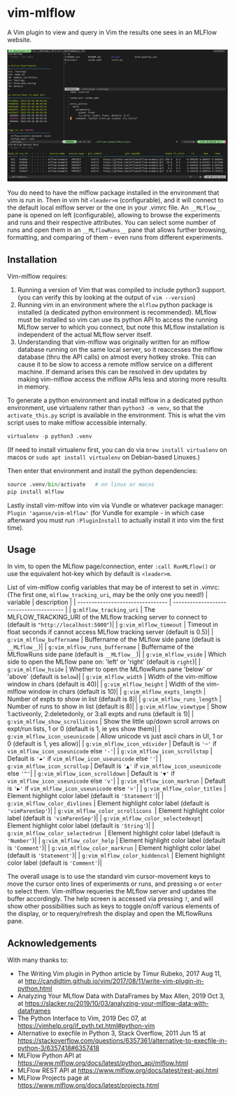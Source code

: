 # vim-mlflow
A Vim plugin to view and query in Vim the results one sees in an MLFlow website.

[![example vim-mlflow screenshot](doc/example_screen_shot.png)](doc/example_screen_shot.png)

You do need to have the mlflow package installed in the environment that vim is
run in.  Then in vim hit `<leader>m` (configurable), and it will connect to the
default local mlflow server or the one in your .vimrc file.  An `__MLflow__`
pane is opened on left (configurable), allowing to browse the experiments and
runs and their respective attributes.  You can select some number of runs and
open them in an `__MLflowRuns__` pane that allows further browsing, formatting,
and comparing of them - even runs from different experiments.


## Installation

Vim-mlflow requires:

1. Running a version of Vim that was compiled to include python3 support.
  (you can verify this by looking at the output of `vim --version`)
2. Running vim in an environment where the `mlflow` python package is installed
  (a dedicated python environment is recommended).  MLflow must be installed so
  vim can use its python API to access the running MLflow server to which you
  connect, but note this MLflow installation is independent of the actual MLflow
  server itself.
3. Understanding that vim-mlflow was originally written for an mlflow database
  running on the same local server, so it reaccesses the mlflow database (thru
  the API calls) on almost every hotkey stroke.  This can cause it to be slow to
  access a remote mlflow service on a different machine.  If demand arises this
  can be resolved in dev updates by making vim-mlflow access the mlflow APIs
  less and storing more results in memory.

To generate a python environment and install mlflow in a dedicated python
environment, use virtualenv rather than `python3 -m venv`, so that the
`activate_this.py` script is available in the environment.  This is what the
vim script uses to make mlflow accessible internally.
```python
virtualenv -p python3 .venv
```
(If need to install virtualenv first, you can do via `brew install virtualenv`
on macos or `sudo apt install virtualenv` on Debian-based Linuxes.)

Then enter that environment and install the python dependencies:
```python
source .venv/bin/activate   # on linux or macos
pip install mlflow
```

Lastly install vim-mlfow into vim via Vundle or whatever package manager:
`Plugin 'aganse/vim-mlflow'` (for Vundle for example - in which case afterward
you must run `:PluginInstall` to actually install it into vim the first time).


## Usage

In vim, to open the MLflow page/connection, enter `:call RunMLflow()`
or use the equivalent hot-key which by default is `<leader>m`.

List of vim-mlflow config variables that may be of interest to set in .vimrc:
(The first one, `mlflow_tracking_uri`, may be the only one you need!)
|           variable               |               description               |
| -------------------------------- | --------------------------------------- |
| `g:mlflow_tracking_uri`          | The MLFLOW_TRACKING_URI of the MLflow tracking server to connect to (default is `"http://localhost:5000"`)|
| `g:vim_mlflow_timeout`           | Timeout in float seconds if cannot access MLflow tracking server (default is 0.5)|
| `g:vim_mlflow_buffername`        | Buffername of the MLflow side pane (default is `__MLflow__`)|
| `g:vim_mlflow_runs_buffername`   | Buffername of the MLflowRuns side pane (default is `__MLflow__`)|
| `g:vim_mlflow_vside`             | Which side to open the MLflow pane on: 'left' or 'right' (default is `right`)|
| `g:vim_mlflow_hside`             | Whether to open the MLflowRuns pane 'below' or 'above' (default is `below`)|
| `g:vim_mlflow_width`             | Width of the vim-mlflow window in chars (default is 40)|
| `g:vim_mlflow_height`            | Width of the vim-mlflow window in chars (default is 10)|
| `g:vim_mlflow_expts_length`      | Number of expts to show in list (default is 8)|
| `g:vim_mlflow_runs_length`       | Number of runs to show in list (default is 8)|
| `g:vim_mlflow_viewtype`          | Show 1:activeonly, 2:deletedonly, or 3:all expts and runs (default is 1)|
| `g:vim_mlflow_show_scrollicons`  | Show the little up/down scroll arrows on expt/run lists, 1 or 0 (default is 1, ie yes show them)|
| `g:vim_mlflow_icon_useunicode`   | Allow unicode vs just ascii chars in UI, 1 or 0 (default is 1, yes allow)|
| `g:vim_mlflow_icon_vdivider`     | Default is `'─'` if `vim_mlflow_icon_useunicode` else `'-'`|
| `g:vim_mlflow_icon_scrollstop`   | Default is `'▰'` if `vim_mlflow_icon_useunicode` else `''`|
| `g:vim_mlflow_icon_scrollup`     | Default is `'▲'` if `vim_mlflow_icon_useunicode` else `'^'`|
| `g:vim_mlflow_icon_scrolldown`   | Default is `'▼'` if `vim_mlflow_icon_useunicode` else `'v'`|
| `g:vim_mlflow_icon_markrun`      | Default is `'▶'` if `vim_mlflow_icon_useunicode` else `'>'`|
| `g:vim_mlflow_color_titles`      | Element highlight color label (default is `'Statement'`)|
| `g:vim_mlflow_color_divlines`    | Element highlight color label (default is `'vimParenSep'`)|
| `g:vim_mlflow_color_scrollicons `| Element highlight color label (default is `'vimParenSep'`)|
| `g:vim_mlflow_color_selectedexpt`| Element highlight color label (default is `'String'`)|
| `g:vim_mlflow_color_selectedrun `| Element highlight color label (default is `'Number'`)|
| `g:vim_mlflow_color_help`        | Element highlight color label (default is `'Comment'`)|
| `g:vim_mlflow_color_markrun`     | Element highlight color label (default is `'Statement'`)|
| `g:vim_mlflow_color_hiddencol`   | Element highlight color label (default is `'Comment'`)|

The overall usage is to use the standard vim cursor-movement keys to move the
cursor onto lines of experiments or runs, and pressing `o` or `enter` to select
them.  Vim-mlflow requeries the MLflow server and updates the buffer accordingly.
The help screen is accessed via pressing `?`, and will show other possibilities
such as keys to toggle on/off various elements of the display, or to
requery/refresh the display and open the MLflowRuns pane.


## Acknowledgements

With many thanks to:
* The Writing Vim plugin in Python article by Timur Rubeko, 2017 Aug 11, at
  http://candidtim.github.io/vim/2017/08/11/write-vim-plugin-in-python.html
* Analyzing Your MLflow Data with DataFrames by Max Allen, 2019 Oct 3, at
  https://slacker.ro/2019/10/03/analyzing-your-mlflow-data-with-dataframes
* The Python Interface to Vim, 2019 Dec 07, at
  https://vimhelp.org/if_pyth.txt.html#python-vim
* Alternative to execfile in Python 3, Stack Overflow, 2011 Jun 15 at
  https://stackoverflow.com/questions/6357361/alternative-to-execfile-in-python-3/6357418#6357418
* MLFlow Python API at
  https://www.mlflow.org/docs/latest/python_api/mlflow.html
* MLFlow REST API at
  https://www.mlflow.org/docs/latest/rest-api.html
* MLFlow Projects page at
  https://www.mlflow.org/docs/latest/projects.html

